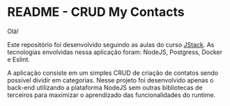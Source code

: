 # README - CRUD My Contacts

Olá!

Este repositório foi desenvolvido seguindo as aulas do curso [JStack](https://jstack.com.br/). As tecnologias envolvidas nessa aplicação foram: NodeJS, Postgress, Docker e Eslint.

A  aplicação consiste em um simples CRUD de criação de contatos sendo possível dividir em categorias. Nesse projeto foi desenvolvido apenas o back-end utilizando a plataforma NodeJS sem outras bibliotecas de terceiros para maximizar o aprendizado das funcionalidades do runtime.
